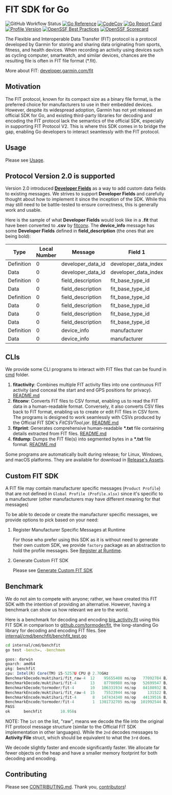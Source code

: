 # FIT SDK for Go

![GitHub Workflow Status](https://github.com/muktihari/fit/workflows/CI/badge.svg)
[![Go Reference](https://pkg.go.dev/badge/github.com/muktihari/fit.svg)](https://pkg.go.dev/github.com/muktihari/fit)
[![CodeCov](https://codecov.io/gh/muktihari/fit/branch/master/graph/badge.svg)](https://codecov.io/gh/muktihari/fit)
[![Go Report Card](https://goreportcard.com/badge/github.com/muktihari/fit)](https://goreportcard.com/report/github.com/muktihari/fit)
[![Profile Version](https://img.shields.io/badge/profile-v21.133-lightblue.svg?style=flat)](https://developer.garmin.com/fit/download)
[![OpenSSF Best Practices](https://www.bestpractices.dev/projects/8731/badge)](https://www.bestpractices.dev/projects/8731)
[![OpenSSF Scorecard](https://api.securityscorecards.dev/projects/github.com/muktihari/fit/badge)](https://securityscorecards.dev/viewer/?uri=github.com/muktihari/fit)

The Flexible and Interoperable Data Transfer (FIT) protocol is a protocol developed by Garmin for storing and sharing data originating from sports, fitness, and health devices.
When recording an activity using devices such as cycling computer, smartwatch, and similar devices, chances are the resulting file is often in FIT file format (\*.fit).

More about FIT: [developer.garmin.com/fit](https://developer.garmin.com/fit)

## Motivation

The FIT protocol, known for its compact size as a binary file format, is the preferred choice for manufacturers to use in their embedded devices. However, despite its widespread adoption, Garmin has not yet released an official SDK for Go, and existing third-party libraries for decoding and encoding the FIT protocol lack the semantics of the official SDK, especially in supporting FIT Protocol V2. This is where this SDK comes in to bridge the gap, enabling Go developers to interact seamlessly with the FIT protocol.

## Usage

Please see [Usage](/docs/usage.md).

## Protocol Version 2.0 is supported

Version 2.0 introduced [**Developer Fields**](https://developer.garmin.com/fit/cookbook/developer-data) as a way to add custom data fields to existing messages. We strives to support **Developer Fields** and carefully thought about how to implement it since the inception of the SDK. While this may still need to be battle-tested to ensure correctness, this is generally work and usable.

Here is the sample of what **Developer Fields** would look like in a **.fit** that have been converted to **.csv** by [fitconv](/cmd/fitconv/README.md). The **device_info** message has some **Developer Fields** defined in **field_description** (the ones that are being bold):

<table class="table table-bordered table-hover table-condensed">
<thead>
<tr>
    <th>Type</th>
    <th>Local Number</th>
    <th>Message</th>
    <th>Field 1</th>
    <th>Value 1</th>
    <th>Units 1</th>
    <th>Field 2</th>
    <th>Value 2</th>
    <th>Units 2</th>
    <th>Field 3</th>
    <th>Value 3</th>
    <th>Units 3</th>
    <th>Field 4</th>
    <th>Value 4</th>
    <th>Units 4</th>
    <th>Field 5</th>
    <th>Value 5</th>
    <th>Units 5</th>
    <th>Field 6</th>
    <th>Value 6</th>
    <th>Units 6</th>
</tr>
</thead>
<tbody>
<tr>
    <td>Definition</td>
    <td>0</td>
    <td>developer_data_id</td>
    <td>developer_data_index</td>
    <td>1</td>
    <td> </td>
    <td>application_id</td>
    <td>16</td>
    <td> </td>
    <td>application_version</td>
    <td>1</td>
    <td> </td>
    <td> </td>
    <td> </td>
    <td> </td>
    <td> </td>
    <td> </td>
    <td> </td>
    <td> </td>
    <td> </td>
    <td> </td>
</tr>
<tr>
    <td>Data</td>
    <td>0</td>
    <td>developer_data_id</td>
    <td>developer_data_index</td>
    <td>1</td>
    <td> </td>
    <td>application_id</td>
    <td>&lt;omitted&gt;</td>
    <td> </td>
    <td>application_version</td>
    <td>40113</td>
    <td> </td>
    <td> </td>
    <td> </td>
    <td> </td>
    <td> </td>
    <td> </td>
    <td> </td>
    <td> </td>
    <td> </td>
    <td> </td>
</tr>
<tr>
    <td>Definition</td>
    <td>0</td>
    <td>field_description</td>
    <td>fit_base_type_id</td>
    <td>1</td>
    <td> </td>
    <td>developer_data_index</td>
    <td>1</td>
    <td> </td>
    <td>field_definition_number</td>
    <td>1</td>
    <td></td>
    <td>field_name</td>
    <td>13</td>
    <td> </td>
    <td> </td>
    <td> </td>
    <td> </td>
    <td> </td>
    <td> </td>
    <td> </td>
</tr>
<tr>
    <td>Data</td>
    <td>0</td>
    <td>field_description</td>
    <td>fit_base_type_id</td>
    <td>7</td>
    <td> </td>
    <td>developer_data_index</td>
    <td>1</td>
    <td> </td>
    <td>field_definition_number</td>
    <td>5</td>
    <td></td>
    <td>field_name</td>
    <td><strong>device_model</strong></td>
    <td> </td>
    <td> </td>
    <td> </td>
    <td> </td>
    <td> </td>
    <td> </td>
    <td> </td>
</tr>
<tr>
    <td>Definition</td>
    <td>0</td>
    <td>field_description</td>
    <td>fit_base_type_id</td>
    <td>1</td>
    <td> </td>
    <td>developer_data_index</td>
    <td>1</td>
    <td> </td>
    <td>field_definition_number</td>
    <td>1</td>
    <td></td>
    <td>field_name</td>
    <td>20</td>
    <td> </td>
    <td> </td>
    <td> </td>
    <td> </td>
    <td> </td>
    <td> </td>
    <td> </td>
</tr>
<tr>
    <td>Data</td>
    <td>0</td>
    <td>field_description</td>
    <td>fit_base_type_id</td>
    <td>7</td>
    <td> </td>
    <td>developer_data_index</td>
    <td>1</td>
    <td> </td>
    <td>field_definition_number</td>
    <td>4</td>
    <td></td>
    <td>field_name</td>
    <td><strong>device_manufacturer</strong></td>
    <td> </td>
    <td> </td>
    <td> </td>
    <td> </td>
    <td> </td>
    <td> </td>
    <td> </td>
</tr>
<tr>
    <td>Data</td>
    <td>0</td>
    <td>field_description</td>
    <td>fit_base_type_id</td>
    <td>7</td>
    <td> </td>
    <td>developer_data_index</td>
    <td>1</td>
    <td> </td>
    <td>field_definition_number</td>
    <td>6</td>
    <td></td>
    <td>field_name</td>
    <td><strong>device_os_version</strong></td>
    <td> </td>
    <td> </td>
    <td> </td>
    <td> </td>
    <td> </td>
    <td> </td>
    <td> </td>
</tr>
<tr>
    <td>Data</td>
    <td>0</td>
    <td>field_description</td>
    <td>fit_base_type_id</td>
    <td>7</td>
    <td> </td>
    <td>developer_data_index</td>
    <td>1</td>
    <td> </td>
    <td>field_definition_number</td>
    <td>7</td>
    <td></td>
    <td>field_name</td>
    <td><strong>mobile_app_version</strong></td>
    <td> </td>
    <td> </td>
    <td> </td>
    <td> </td>
    <td> </td>
    <td> </td>
    <td> </td>
</tr>
<tr>
    <td>Definition</td>
    <td>0</td>
    <td>device_info</td>
    <td>manufacturer</td>
    <td>1</td>
    <td> </td>
    <td>product</td>
    <td>1</td>
    <td> </td>
    <td>device_model</td>
    <td>11</td>
    <td></td>
    <td>device_manufacturer</td>
    <td>6</td>
    <td> </td>
    <td>device_os_version</td>
    <td>5</td>
    <td></td>
    <td>mobile_app_version</td>
    <td>8</td>
    <td> </td>
</tr>
<tr>
    <td>Data</td>
    <td>0</td>
    <td>device_info</td>
    <td>manufacturer</td>
    <td>265</td>
    <td> </td>
    <td>product</td>
    <td>101</td>
    <td> </td>
    <td><strong>device_model</strong></td>
    <td><strong>iPhone14,4</strong></td>
    <td> </td>
    <td><strong>device_manufacturer</strong></td>
    <td><strong>apple</strong></td>
    <td> </td>
    <td><strong>device_os_version</strong></td>
    <td><strong>16</strong>.6</td>
    <td> </td>
    <td><strong>mobile_app_version</strong></td>
    <td><strong>332.0.0</strong></td>
    <td> </td>
</tr>
</tbody>
</table>

## CLIs

We provide some CLI programs to interact with FIT files that can be found in [cmd](/cmd/doc.go) folder.

1. **fitactivity**: Combines multiple FIT activity files into one continuous FIT activity (and conceal the start and end GPS positions for privacy). [README.md](/cmd/fitactivity/README.md)
2. **fitconv**: Converts FIT files to CSV format, enabling us to read the FIT data in a human-readable format. Conversely, it also converts CSV files back to FIT format, enabling us to create or edit FIT files in CSV form. The programs is designed to work seamlessly with CSVs produced by the Official FIT SDK's _FitCSVTool.jar_. [README.md](/cmd/fitconv/README.md)
3. **fitprint**: Generates comprehensive human-readable **\*.txt** file containing details extracted from FIT files. [README.md](/cmd/fitprint/README.md)
4. **fitdump**: Dumps the FIT file(s) into segmented bytes in a **\*.txt** file format. [README.md](/cmd/fitdump/README.md)

Some programs are automatically built during release; for Linux, Windows, and macOS platforms. They are available for download in [Release's Assets](https://github.com/muktihari/fit/releases).

## Custom FIT SDK

A FIT file may contain manufacturer specific messages (`Product Profile`) that are not defined in `Global Profile (Profile.xlsx)` since it's specific to a manufacturer (other manufacturers may have different meaning for that messages)

To be able to decode or create the manufacturer specific messages, we provide options to pick based on your need:

1. Register Manufacturer Specific Messages at Runtime

   For those who prefer using this SDK as it is without need to generate their own custom SDK, we provide `factory` package as an abstraction to hold the profile messages. See [Register at Runtime](/docs/runtime_registration.md).

2. Generate Custom FIT SDK

   Please see [Generate Custom FIT SDK](/docs/generating_code.md#Generate-Custom-FIT-SDK)

## Benchmark

We do not aim to compete with anyone; rather, we have created this FIT SDK with the intention of providing an alternative. However, having a benchmark can show us how relevant we are to the world.

Here is a benchmark for decoding and encoding [big_activity.fit](./testdata/big_activity.fit) using this FIT SDK in comparison to [github.com/tormoder/fit](https://github.com/tormoder/fit), the long-standing Go library for decoding and encoding FIT files. See [internal/cmd/benchfit/benchfit_test.go](./internal/cmd/benchfit/benchfit_test.go)

```sh
cd internal/cmd/benchfit
go test -bench=. -benchmem
```

```js
goos: darwin
goarch: amd64
pkg: benchfit
cpu: Intel(R) Core(TM) i5-5257U CPU @ 2.70GHz
BenchmarkDecode/muktihari/fit_raw-4  12    95655408 ns/op   77092784 B/op    100047 allocs/op
BenchmarkDecode/muktihari/fit-4      13    87700988 ns/op   52699547 B/op    101064 allocs/op
BenchmarkDecode/tormoder/fit-4       10   106331934 ns/op   84108932 B/op    700051 allocs/op
BenchmarkEncode/muktihari/fit_raw-4  15    75523944 ns/op     131522 B/op        14 allocs/op
BenchmarkEncode/muktihari/fit-4       8   147434340 ns/op   44139516 B/op    100018 allocs/op
BenchmarkEncode/tormoder/fit-4        1  1301732705 ns/op  101992544 B/op  12100312 allocs/op
PASS
ok      benchfit        10.958s
```

NOTE: The `1st` on the list, "raw", means we decode the file into the original FIT protocol message structure (similar to the Official FIT SDK implementation in other languages). While the `2nd` decodes messages to **Activity File** struct, which should be equivalent to what the `3rd` does.

We decode slightly faster and encode significantly faster. We allocate far fewer objects on the heap and have a smaller memory footprint for both decoding and encoding.

## Contributing

Please see [CONTRIBUTING.md](/CONTRIBUTING.md).
Thank you, [contributors](https://github.com/muktihari/fit/graphs/contributors)!
